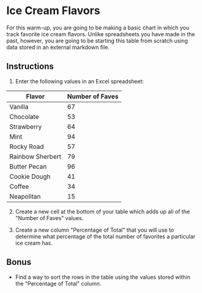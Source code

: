 # Ice Cream Flavors

For this warm-up, you are going to be making a basic chart in which you track favorite ice cream flavors. Unlike spreadsheets you have made in the past, however, you are going to be starting this table from scratch using data stored in an external markdown file.

## Instructions

1. Enter the following values in an Excel spreadsheet:

| Flavor           | Number of Faves |
| ---------------- | --------------- |
| Vanilla          | 67              |
| Chocolate        | 53              |
| Strawberry       | 64              |
| Mint             | 94              |
| Rocky Road       | 57              |
| Rainbow Sherbert | 79              |
| Butter Pecan     | 96              |
| Cookie Dough     | 41              |
| Coffee           | 34              |
| Neapolitan       | 15              |

2. Create a new cell at the bottom of your table which adds up all of the "Number of Faves" values.

3. Create a new column "Percentage of Total" that you will use to determine what percentage of the total number of favorites a particular ice cream has.

## Bonus

* Find a way to sort the rows in the table using the values stored within the "Percentage of Total" column.
